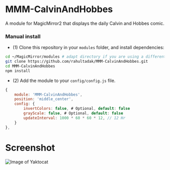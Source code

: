 # MMM-CalvinAndHobbes
A module for MagicMirror2 that displays the daily Calvin and Hobbes comic.
 
### Manual install

- (1) Clone this repository in your `modules` folder, and install dependencies:
```bash
cd ~/MagicMirror/modules # adapt directory if you are using a different one
git clone https://github.com/rahultadak/MMM-CalvinAndHobbes.git
cd MMM-CalvinAndHobbes
npm install
```

- (2) Add the module to your `config/config.js` file.
```js
{
    module: 'MMM-CalvinAndHobbes',
	position: 'middle_center',
	config: {
        invertColors: false, # Optional, default: false
        grayScale: false, # Optional, default: false
        updateInterval: 1000 * 60 * 60 * 12, // 12 Hr
    }
},

```
# Screenshot
![Image of Yaktocat](https://octodex.github.com/images/yaktocat.png)
